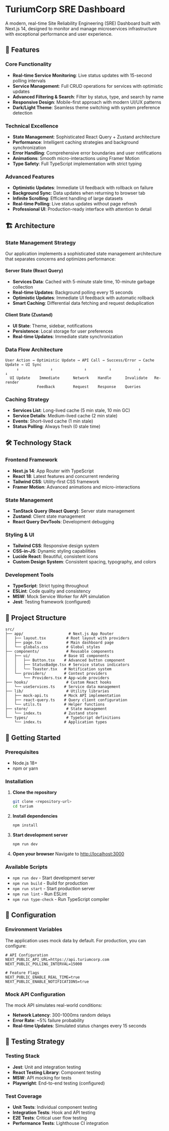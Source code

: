 # TuriumCorp SRE Dashboard

A modern, real-time Site Reliability Engineering (SRE) Dashboard built with Next.js 14, designed to monitor and manage microservices infrastructure with exceptional performance and user experience.

## 🚀 Features

### Core Functionality
- **Real-time Service Monitoring**: Live status updates with 15-second polling intervals
- **Service Management**: Full CRUD operations for services with optimistic updates
- **Advanced Filtering & Search**: Filter by status, type, and search by name
- **Responsive Design**: Mobile-first approach with modern UI/UX patterns
- **Dark/Light Theme**: Seamless theme switching with system preference detection

### Technical Excellence
- **State Management**: Sophisticated React Query + Zustand architecture
- **Performance**: Intelligent caching strategies and background synchronization
- **Error Handling**: Comprehensive error boundaries and user notifications
- **Animations**: Smooth micro-interactions using Framer Motion
- **Type Safety**: Full TypeScript implementation with strict typing

### Advanced Features
- **Optimistic Updates**: Immediate UI feedback with rollback on failure
- **Background Sync**: Data updates when returning to browser tab
- **Infinite Scrolling**: Efficient handling of large datasets
- **Real-time Polling**: Live status updates without page refresh
- **Professional UI**: Production-ready interface with attention to detail

## 🏗️ Architecture

### State Management Strategy
Our application implements a sophisticated state management architecture that separates concerns and optimizes performance:

#### Server State (React Query)
- **Services Data**: Cached with 5-minute stale time, 10-minute garbage collection
- **Real-time Updates**: Background polling every 15 seconds
- **Optimistic Updates**: Immediate UI feedback with automatic rollback
- **Smart Caching**: Differential data fetching and request deduplication

#### Client State (Zustand)
- **UI State**: Theme, sidebar, notifications
- **Persistence**: Local storage for user preferences
- **Real-time Updates**: Immediate state synchronization

### Data Flow Architecture
```
User Action → Optimistic Update → API Call → Success/Error → Cache Update → UI Sync
     ↓              ↓              ↓          ↓            ↓          ↓
  UI Update    Immediate      Network    Handle      Invalidate   Re-render
              Feedback        Request    Response    Queries
```

### Caching Strategy
- **Services List**: Long-lived cache (5 min stale, 10 min GC)
- **Service Details**: Medium-lived cache (2 min stale)
- **Events**: Short-lived cache (1 min stale)
- **Status Polling**: Always fresh (0 stale time)

## 🛠️ Technology Stack

### Frontend Framework
- **Next.js 14**: App Router with TypeScript
- **React 18**: Latest features and concurrent rendering
- **Tailwind CSS**: Utility-first CSS framework
- **Framer Motion**: Advanced animations and micro-interactions

### State Management
- **TanStack Query (React Query)**: Server state management
- **Zustand**: Client state management
- **React Query DevTools**: Development debugging

### Styling & UI
- **Tailwind CSS**: Responsive design system
- **CSS-in-JS**: Dynamic styling capabilities
- **Lucide React**: Beautiful, consistent icons
- **Custom Design System**: Consistent spacing, typography, and colors

### Development Tools
- **TypeScript**: Strict typing throughout
- **ESLint**: Code quality and consistency
- **MSW**: Mock Service Worker for API simulation
- **Jest**: Testing framework (configured)

## 📁 Project Structure

```
src/
├── app/                    # Next.js App Router
│   ├── layout.tsx         # Root layout with providers
│   ├── page.tsx           # Main dashboard page
│   └── globals.css        # Global styles
├── components/            # Reusable components
│   ├── ui/               # Base UI components
│   │   ├── Button.tsx    # Advanced button component
│   │   ├── StatusBadge.tsx # Service status indicators
│   │   └── Toaster.tsx   # Notification system
│   └── providers/        # Context providers
│       └── Providers.tsx # App-wide providers
├── hooks/                 # Custom React hooks
│   └── useServices.ts    # Service data management
├── lib/                   # Utility libraries
│   ├── mock-api.ts       # Mock API implementation
│   ├── react-query.ts    # Query client configuration
│   └── utils.ts          # Helper functions
├── store/                 # State management
│   └── index.ts          # Zustand store
└── types/                 # TypeScript definitions
    └── index.ts          # Application types
```

## 🚀 Getting Started

### Prerequisites
- Node.js 18+ 
- npm or yarn

### Installation

1. **Clone the repository**
   ```bash
   git clone <repository-url>
   cd turium
   ```

2. **Install dependencies**
   ```bash
   npm install
   ```

3. **Start development server**
   ```bash
   npm run dev
   ```

4. **Open your browser**
   Navigate to [http://localhost:3000](http://localhost:3000)

### Available Scripts

- `npm run dev` - Start development server
- `npm run build` - Build for production
- `npm run start` - Start production server
- `npm run lint` - Run ESLint
- `npm run type-check` - Run TypeScript compiler

## 🔧 Configuration

### Environment Variables
The application uses mock data by default. For production, you can configure:

```env
# API Configuration
NEXT_PUBLIC_API_URL=https://api.turiumcorp.com
NEXT_PUBLIC_POLLING_INTERVAL=15000

# Feature Flags
NEXT_PUBLIC_ENABLE_REAL_TIME=true
NEXT_PUBLIC_ENABLE_NOTIFICATIONS=true
```

### Mock API Configuration
The mock API simulates real-world conditions:
- **Network Latency**: 300-1000ms random delays
- **Error Rate**: ~5% failure probability
- **Real-time Updates**: Simulated status changes every 15 seconds

## 🧪 Testing Strategy

### Testing Stack
- **Jest**: Unit and integration testing
- **React Testing Library**: Component testing
- **MSW**: API mocking for tests
- **Playwright**: End-to-end testing (configured)

### Test Coverage
- **Unit Tests**: Individual component testing
- **Integration Tests**: Hook and API testing
- **E2E Tests**: Critical user flow testing
- **Performance Tests**: Lighthouse CI integration
